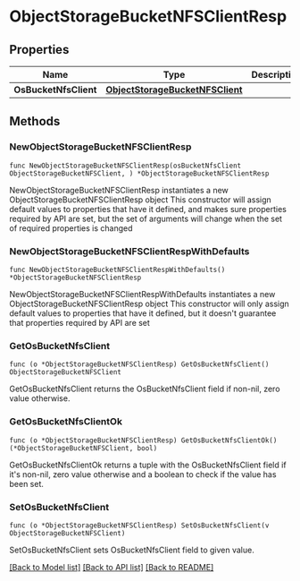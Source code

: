 # ObjectStorageBucketNFSClientResp

## Properties

Name | Type | Description | Notes
------------ | ------------- | ------------- | -------------
**OsBucketNfsClient** | [**ObjectStorageBucketNFSClient**](ObjectStorageBucketNFSClient.md) |  | 

## Methods

### NewObjectStorageBucketNFSClientResp

`func NewObjectStorageBucketNFSClientResp(osBucketNfsClient ObjectStorageBucketNFSClient, ) *ObjectStorageBucketNFSClientResp`

NewObjectStorageBucketNFSClientResp instantiates a new ObjectStorageBucketNFSClientResp object
This constructor will assign default values to properties that have it defined,
and makes sure properties required by API are set, but the set of arguments
will change when the set of required properties is changed

### NewObjectStorageBucketNFSClientRespWithDefaults

`func NewObjectStorageBucketNFSClientRespWithDefaults() *ObjectStorageBucketNFSClientResp`

NewObjectStorageBucketNFSClientRespWithDefaults instantiates a new ObjectStorageBucketNFSClientResp object
This constructor will only assign default values to properties that have it defined,
but it doesn't guarantee that properties required by API are set

### GetOsBucketNfsClient

`func (o *ObjectStorageBucketNFSClientResp) GetOsBucketNfsClient() ObjectStorageBucketNFSClient`

GetOsBucketNfsClient returns the OsBucketNfsClient field if non-nil, zero value otherwise.

### GetOsBucketNfsClientOk

`func (o *ObjectStorageBucketNFSClientResp) GetOsBucketNfsClientOk() (*ObjectStorageBucketNFSClient, bool)`

GetOsBucketNfsClientOk returns a tuple with the OsBucketNfsClient field if it's non-nil, zero value otherwise
and a boolean to check if the value has been set.

### SetOsBucketNfsClient

`func (o *ObjectStorageBucketNFSClientResp) SetOsBucketNfsClient(v ObjectStorageBucketNFSClient)`

SetOsBucketNfsClient sets OsBucketNfsClient field to given value.



[[Back to Model list]](../README.md#documentation-for-models) [[Back to API list]](../README.md#documentation-for-api-endpoints) [[Back to README]](../README.md)



